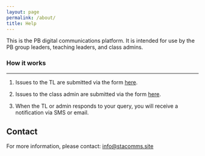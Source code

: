 ```yaml
---
layout: page
permalink: /about/
title: Help
---
```


This is the PB digital communications platform. It is intended for use by the PB group leaders, teaching leaders, and class admins.

### <a name="howitworks"></a>How it works
------
1. Issues to the TL are submitted via the form <a href="{{ site.form_one_url }}">here</a>.

2. Issues to the class admin are submitted via the form <a href="{{ site.form_two_url }}">here</a>.

3. When the TL or admin responds to your query, you will receive a notification via SMS or email.

Contact
------
For more information, please contact:  info@stacomms.site
